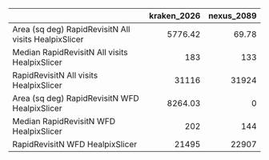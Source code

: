 |                                                      |   kraken_2026 |   nexus_2089 |
|:-----------------------------------------------------|--------------:|-------------:|
| Area (sq deg) RapidRevisitN All visits HealpixSlicer |       5776.42 |        69.78 |
| Median RapidRevisitN All visits HealpixSlicer        |        183    |       133    |
| RapidRevisitN All visits HealpixSlicer               |      31116    |     31924    |
| Area (sq deg) RapidRevisitN WFD HealpixSlicer        |       8264.03 |         0    |
| Median RapidRevisitN WFD HealpixSlicer               |        202    |       144    |
| RapidRevisitN WFD HealpixSlicer                      |      21495    |     22907    |
